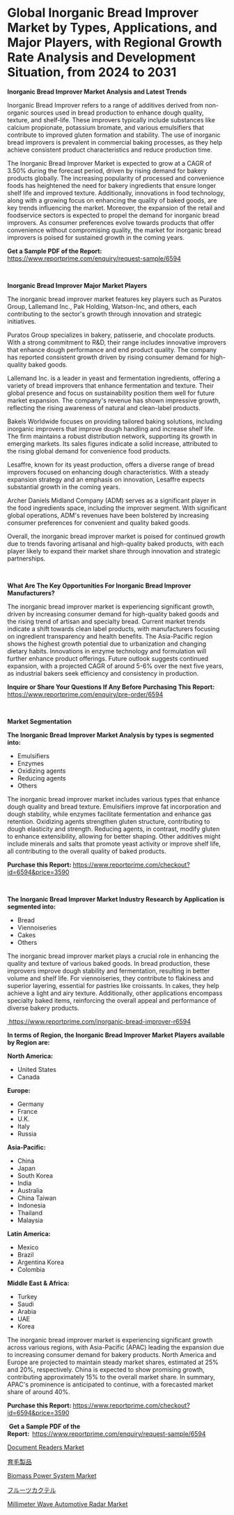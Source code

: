 <p><h1>Global Inorganic Bread Improver Market by Types, Applications, and Major Players, with Regional Growth Rate Analysis and Development Situation, from 2024 to 2031</h1></p><p><strong>Inorganic Bread Improver Market Analysis and Latest Trends</strong></p>
<p><p>Inorganic Bread Improver refers to a range of additives derived from non-organic sources used in bread production to enhance dough quality, texture, and shelf-life. These improvers typically include substances like calcium propionate, potassium bromate, and various emulsifiers that contribute to improved gluten formation and stability. The use of inorganic bread improvers is prevalent in commercial baking processes, as they help achieve consistent product characteristics and reduce production time.</p><p>The Inorganic Bread Improver Market is expected to grow at a CAGR of 3.50% during the forecast period, driven by rising demand for bakery products globally. The increasing popularity of processed and convenience foods has heightened the need for bakery ingredients that ensure longer shelf life and improved texture. Additionally, innovations in food technology, along with a growing focus on enhancing the quality of baked goods, are key trends influencing the market. Moreover, the expansion of the retail and foodservice sectors is expected to propel the demand for inorganic bread improvers. As consumer preferences evolve towards products that offer convenience without compromising quality, the market for inorganic bread improvers is poised for sustained growth in the coming years.</p></p>
<p><strong>Get a Sample PDF of the Report:&nbsp;</strong> <a href="https://www.reportprime.com/enquiry/request-sample/6594">https://www.reportprime.com/enquiry/request-sample/6594</a></p>
<p>&nbsp;</p>
<p><strong>Inorganic Bread Improver Major Market Players</strong></p>
<p><p>The inorganic bread improver market features key players such as Puratos Group, Lallemand Inc., Pak Holding, Watson-Inc, and others, each contributing to the sector's growth through innovation and strategic initiatives.</p><p>Puratos Group specializes in bakery, patisserie, and chocolate products. With a strong commitment to R&D, their range includes innovative improvers that enhance dough performance and end product quality. The company has reported consistent growth driven by rising consumer demand for high-quality baked goods.</p><p>Lallemand Inc. is a leader in yeast and fermentation ingredients, offering a variety of bread improvers that enhance fermentation and texture. Their global presence and focus on sustainability position them well for future market expansion. The company's revenue has shown impressive growth, reflecting the rising awareness of natural and clean-label products.</p><p>Bakels Worldwide focuses on providing tailored baking solutions, including inorganic improvers that improve dough handling and increase shelf life. The firm maintains a robust distribution network, supporting its growth in emerging markets. Its sales figures indicate a solid increase, attributed to the rising global demand for convenience food products.</p><p>Lesaffre, known for its yeast production, offers a diverse range of bread improvers focused on enhancing dough characteristics. With a steady expansion strategy and an emphasis on innovation, Lesaffre expects substantial growth in the coming years.</p><p>Archer Daniels Midland Company (ADM) serves as a significant player in the food ingredients space, including the improver segment. With significant global operations, ADM's revenues have been bolstered by increasing consumer preferences for convenient and quality baked goods.</p><p>Overall, the inorganic bread improver market is poised for continued growth due to trends favoring artisanal and high-quality baked products, with each player likely to expand their market share through innovation and strategic partnerships.</p></p>
<p>&nbsp;</p>
<p><strong>What Are The Key Opportunities For Inorganic Bread Improver Manufacturers?</strong></p>
<p><p>The inorganic bread improver market is experiencing significant growth, driven by increasing consumer demand for high-quality baked goods and the rising trend of artisan and specialty bread. Current market trends indicate a shift towards clean label products, with manufacturers focusing on ingredient transparency and health benefits. The Asia-Pacific region shows the highest growth potential due to urbanization and changing dietary habits. Innovations in enzyme technology and formulation will further enhance product offerings. Future outlook suggests continued expansion, with a projected CAGR of around 5-6% over the next five years, as industrial bakers seek efficiency and consistency in production.</p></p>
<p><strong>Inquire or Share Your Questions If Any Before Purchasing This Report:</strong> <a href="https://www.reportprime.com/enquiry/pre-order/6594">https://www.reportprime.com/enquiry/pre-order/6594</a></p>
<p>&nbsp;</p>
<p><strong>Market Segmentation</strong></p>
<p><strong>The Inorganic Bread Improver Market Analysis by types is segmented into:</strong></p>
<p><ul><li>Emulsifiers</li><li>Enzymes</li><li>Oxidizing agents</li><li>Reducing agents</li><li>Others</li></ul></p>
<p><p>The inorganic bread improver market includes various types that enhance dough quality and bread texture. Emulsifiers improve fat incorporation and dough stability, while enzymes facilitate fermentation and enhance gas retention. Oxidizing agents strengthen gluten structure, contributing to dough elasticity and strength. Reducing agents, in contrast, modify gluten to enhance extensibility, allowing for better shaping. Other additives might include minerals and salts that promote yeast activity or improve shelf life, all contributing to the overall quality of baked products.</p></p>
<p><strong>Purchase this Report:&nbsp;</strong><a href="https://www.reportprime.com/checkout?id=6594&price=3590">https://www.reportprime.com/checkout?id=6594&price=3590</a></p>
<p>&nbsp;</p>
<p><strong>The Inorganic Bread Improver Market Industry Research by Application is segmented into:</strong></p>
<p><ul><li>Bread</li><li>Viennoiseries</li><li>Cakes</li><li>Others</li></ul></p>
<p><p>The inorganic bread improver market plays a crucial role in enhancing the quality and texture of various baked goods. In bread production, these improvers improve dough stability and fermentation, resulting in better volume and shelf life. For viennoiseries, they contribute to flakiness and superior layering, essential for pastries like croissants. In cakes, they help achieve a light and airy texture. Additionally, other applications encompass specialty baked items, reinforcing the overall appeal and performance of diverse bakery products.</p></p>
<p><a href="https://www.reportprime.com/inorganic-bread-improver-r6594">&nbsp;https://www.reportprime.com/inorganic-bread-improver-r6594</a></p>
<p><strong>In terms of Region, the Inorganic Bread Improver Market Players available by Region are:</strong></p>
<p>
    <p> <strong> North America: </strong>
        <ul>
            <li>United States</li>
            <li>Canada</li>
        </ul>
        </p> 
    <p> <strong> Europe: </strong>
        <ul>
            <li>Germany</li>
            <li>France</li>
            <li>U.K.</li>
            <li>Italy</li>
            <li>Russia</li>
        </ul>
        </p> 
    <p> <strong> Asia-Pacific: </strong>
        <ul>
            <li>China</li>
            <li>Japan</li>
            <li>South Korea</li>
            <li>India</li>
            <li>Australia</li>
            <li>China Taiwan</li>
            <li>Indonesia</li>
            <li>Thailand</li>
            <li>Malaysia</li>
        </ul>
        </p> 
    <p> <strong> Latin America: </strong>
        <ul>
            <li>Mexico</li>
            <li>Brazil</li>
            <li>Argentina Korea</li>
            <li>Colombia</li>
        </ul>
        </p> 
    <p> <strong> Middle East & Africa: </strong>
        <ul>
            <li>Turkey</li>
            <li>Saudi</li>
            <li>Arabia</li>
            <li>UAE</li>
            <li>Korea</li>
        </ul>
    </p>
    </p>
<p><p>The inorganic bread improver market is experiencing significant growth across various regions, with Asia-Pacific (APAC) leading the expansion due to increasing consumer demand for bakery products. North America and Europe are projected to maintain steady market shares, estimated at 25% and 20%, respectively. China is expected to show promising growth, contributing approximately 15% to the overall market share. In summary, APAC's prominence is anticipated to continue, with a forecasted market share of around 40%.</p></p>
<p><strong>Purchase this Report: </strong><a href="https://www.reportprime.com/checkout?id=6594&price=3590">https://www.reportprime.com/checkout?id=6594&price=3590</a></p>
<p>&nbsp;<strong>Get a Sample PDF of the Report:&nbsp;&nbsp;</strong><a href="https://www.reportprime.com/enquiry/request-sample/6594">https://www.reportprime.com/enquiry/request-sample/6594</a></p>
<p><strong></strong></p>
<p><p><a href="https://www.linkedin.com/pulse/unlocking-growth-potential-market-strategic-analysis-w81fe?trackingId=B%2Bu75FMvRE6HBOB3hD5iHw%3D%3D">Document Readers Market</a></p><p><a href="https://medium.com/@vedakuvlis2023/2024%E5%B9%B4%E3%81%8B%E3%82%892031%E5%B9%B4%E3%81%BE%E3%81%A7%E3%81%AE%E4%B8%96%E7%95%8C%E3%81%AE%E3%83%98%E3%82%A2%E3%82%B0%E3%83%AD%E3%83%BC%E3%82%B9%E8%A3%BD%E5%93%81%E5%B8%82%E5%A0%B4%E3%81%AE%E6%96%B0%E8%88%88%E3%83%88%E3%83%AC%E3%83%B3%E3%83%89-%E3%82%B0%E3%83%AD%E3%83%BC%E3%83%90%E3%83%AB%E3%81%AA%E5%B1%95%E6%9C%9B%E3%81%A8%E5%B0%86%E6%9D%A5%E3%81%AE%E5%B1%95%E6%9C%9B-14d744293dc3">育毛製品</a></p><p><a href="https://medium.com/@menrave8_9782/emerging-market-trends-and-regional-analysis-of-biomass-power-system-market-forecasted-for-period-1a1d8dcdb928">Biomass Power System Market</a></p><p><a href="https://medium.com/@vedakuvlis2023/%E6%9C%AA%E6%9D%A5%E3%81%AE%E3%83%95%E3%83%AB%E3%83%BC%E3%83%84%E3%82%AB%E3%82%AF%E3%83%86%E3%83%AB%E5%B8%82%E5%A0%B4%E3%81%AB%E9%96%A2%E3%81%99%E3%82%8B%E6%B4%9E%E5%AF%9F-2024%E5%B9%B4%E3%81%8B%E3%82%892031%E5%B9%B4%E3%81%BE%E3%81%A7%E3%81%AE%E3%83%88%E3%83%AC%E3%83%B3%E3%83%89%E3%81%A8%E5%9C%B0%E5%9F%9F%E5%88%86%E6%9E%90-07676c9a568b">フルーツカクテル</a></p><p><a href="https://issuu.com/reportprime-2/docs/millimeter-wave-automotive-radar-ma_3e50009a07e177">Millimeter Wave Automotive Radar Market</a></p></p>
